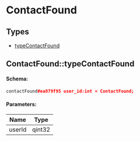 # ContactFound

## Types

* [typeContactFound](#contactfoundtypecontactfound)

## ContactFound::typeContactFound

#### Schema:

```c++
contactFound#ea879f95 user_id:int = ContactFound;
```

#### Parameters:

|Name|Type|
|----|----|
|userId|qint32|

